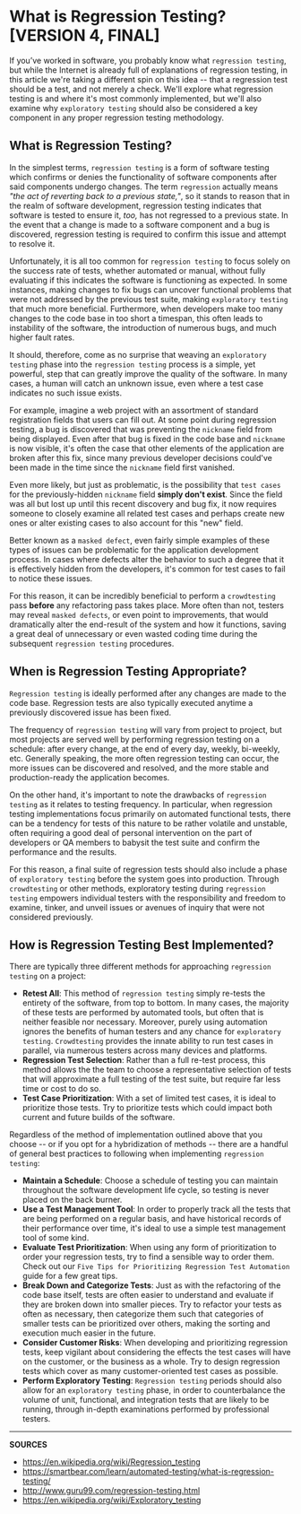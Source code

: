 # What is Regression Testing? [VERSION 4, FINAL]

If you’ve worked in software, you probably know what `regression testing`, but  while the Internet is already full of explanations of regression testing, in this article we're taking a different spin on this idea -- that a regression test should be a test, and not merely a check.  We'll explore what regression testing is and where it's most commonly implemented, but we'll also examine why `exploratory testing` should also be considered a key component in any proper regression testing methodology.

## What is Regression Testing?

In the simplest terms, `regression testing` is a form of software testing which confirms or denies the functionality of software components after said components undergo changes.  The term `regression` actually means _"the act of reverting back to a previous state,"_, so it stands to reason that in the realm of software development, regression testing indicates that software is tested to ensure it, _too,_ has not regressed to a previous state.  In the event that a change is made to a software component and a bug is discovered, regression testing is required to confirm this issue and attempt to resolve it.

Unfortunately, it is all too common for `regression testing` to focus solely on the success rate of tests, whether automated or manual, without fully evaluating if this indicates the software is functioning as expected.  In some instances, making changes to fix bugs can uncover functional problems that were not addressed by the previous test suite, making `exploratory testing` that much more beneficial.  Furthermore, when developers make too many changes to the code base in too short a timespan, this often leads to instability of the software, the introduction of numerous bugs, and much higher fault rates.

It should, therefore, come as no surprise that weaving an `exploratory testing` phase into the `regression testing` process is a simple, yet powerful, step that can greatly improve the quality of the software.  In many cases, a human will catch an unknown issue, even where a test case indicates no such issue exists.

For example, imagine a web project with an assortment of standard registration fields that users can fill out.  At some point during regression testing, a bug is discovered that was preventing the `nickname` field from being displayed.  Even after that bug is fixed in the code base and `nickname` is now visible, it's often the case that other elements of the application are broken after this fix, since many previous developer decisions could've been made in the time since the `nickname` field first vanished.

Even more likely, but just as problematic, is the possibility that `test cases` for the previously-hidden `nickname` field **simply don't exist**.  Since the field was all but lost up until this recent discovery and bug fix, it now requires someone to closely examine all related test cases and perhaps create new ones or alter existing cases to also account for this "new" field.

Better known as a `masked defect`, even fairly simple examples of these types of issues can be problematic for the application development process.  In cases where defects alter the behavior to such a degree that it is effectively hidden from the developers, it's common for test cases to fail to notice these issues.

For this reason, it can be incredibly beneficial to perform a `crowdtesting` pass **before** any refactoring pass takes place. More often than not, testers may reveal `masked defects`, or even point to improvements, that would dramatically alter the end-result of the system and how it functions, saving a great deal of unnecessary or even wasted coding time during the subsequent `regression testing` procedures.

## When is Regression Testing Appropriate?

`Regression testing` is ideally performed after any changes are made to the code base.  Regression tests are also typically executed anytime a previously discovered issue has been fixed.

The frequency of `regression testing` will vary from project to project, but most projects are served well by performing regression testing on a schedule: after every change, at the end of every day, weekly, bi-weekly, etc.  Generally speaking, the more often regression testing can occur, the more issues can be discovered and resolved, and the more stable and production-ready the application becomes.

On the other hand, it's important to note the drawbacks of `regression testing` as it relates to testing frequency.  In particular, when regression testing implementations focus primarily on automated functional tests, there can be a tendency for tests of this nature to be rather volatile and unstable, often requiring a good deal of personal intervention on the part of developers or QA members to babysit the test suite and confirm the performance and the results.

For this reason, a final suite of regression tests should also include a phase of `exploratory testing` before the system goes into production.  Through `crowdtesting` or other methods, exploratory testing during `regression testing` empowers individual testers with the responsibility and freedom to examine, tinker, and unveil issues or avenues of inquiry that were not considered previously.

## How is Regression Testing Best Implemented?

There are typically three different methods for approaching `regression testing` on a project:

- __Retest All__: This method of `regression testing` simply re-tests the entirety of the software, from top to bottom.  In many cases, the majority of these tests are performed by automated tools, but often that is neither feasible nor necessary.  Moreover, purely using automation ignores the benefits of human testers and any chance for `exploratory testing`.  `Crowdtesting` provides the innate ability to run test cases in parallel, via numerous testers across many devices and platforms.
- __Regression Test Selection__: Rather than a full re-test process, this method allows the the team to choose a representative selection of tests that will approximate a full testing of the test suite, but require far less time or cost to do so.
- __Test Case Prioritization__: With a set of limited test cases, it is ideal to prioritize those tests.  Try to prioritize tests which could impact both current and future builds of the software.

Regardless of the method of implementation outlined above that you choose -- or if you opt for a hybridization of methods -- there are a handful of general best practices to following when implementing `regression testing`:

- **Maintain a Schedule**: Choose a schedule of testing you can maintain throughout the software development life cycle, so testing is never placed on the back burner.
- **Use a Test Management Tool**: In order to properly track all the tests that are being performed on a regular basis, and have historical records of their performance over time, it's ideal to use a simple test management tool of some kind.
- **Evaluate Test Prioritization**: When using any form of prioritization to order your regression tests, try to find a sensible way to order them.  Check out our `Five Tips for Prioritizing Regression Test Automation` guide for a few great tips.
- **Break Down and Categorize Tests**: Just as with the refactoring of the code base itself, tests are often easier to understand and evaluate if they are broken down into smaller pieces.  Try to refactor your tests as often as necessary, then categorize them such that categories of smaller tests can be prioritized over others, making the sorting and execution much easier in the future.
- **Consider Customer Risks**: When developing and prioritizing regression tests, keep vigilant about considering the effects the test cases will have on the customer, or the business as a whole.  Try to design regression tests which cover as many customer-oriented test cases as possible.
- **Perform Exploratory Testing**: `Regression testing` periods should also allow for an `exploratory testing` phase, in order to counterbalance the volume of unit, functional, and integration tests that are likely to be running, through in-depth examinations performed by professional testers.

---

**SOURCES**

- https://en.wikipedia.org/wiki/Regression_testing
- https://smartbear.com/learn/automated-testing/what-is-regression-testing/
- http://www.guru99.com/regression-testing.html
- https://en.wikipedia.org/wiki/Exploratory_testing